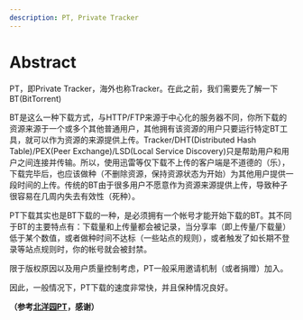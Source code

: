 ```yaml
---
description: PT, Private Tracker
---
```


# Abstract

PT，即Private Tracker，海外也称Tracker。在此之前，我们需要先了解一下BT(BitTorrent)

BT是这么一种下载方式，与HTTP/FTP来源于中心化的服务器不同，你所下载的资源来源于一个或多个其他普通用户，其他拥有该资源的用户只要运行特定BT工具，就可以作为资源的来源提供上传。Tracker/DHT(Distributed Hash Table)/PEX(Peer Exchange)/LSD(Local Service Discovery)只是帮助用户和用户之间连接并传输。所以，使用迅雷等仅下载不上传的客户端是不道德的（乐），下载完毕后，也应该做种（不删除资源，保持资源状态为开始）为其他用户提供一段时间的上传。传统的BT由于很多用户不愿意作为资源来源提供上传，导致种子很容易在几周内失去有效性（死种）。

PT下载其实也是BT下载的一种，是必须拥有一个帐号才能开始下载的BT。其不同于BT的主要特点有：下载量和上传量都会被记录，当分享率（即上传量/下载量）低于某个数值，或者做种时间不达标（一些站点的规则），或者触发了如长期不登录等站点规则时，你的帐号就会被封禁。

限于版权原因以及用户质量控制考虑，PT一般采用邀请机制（或者捐赠）加入。

因此，一般情况下，PT下载的速度非常快，并且保种情况良好。

**（参考[北洋园PT](https://www.tjupt.org/forums.php?action=viewtopic&forumid=15&topicid=14607)，感谢）**